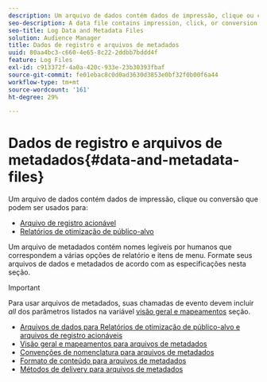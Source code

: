 ```yaml
---
description: Um arquivo de dados contém dados de impressão, clique ou conversão que podem ser usados nos relatórios de Audience Optimization e para Arquivos de registro acionáveis. Um arquivo de metadados contém nomes legíveis por humanos que correspondem a várias opções de relatório e itens de menu. Formate seus arquivos de dados e metadados de acordo com as especificações nesta seção.
seo-description: A data file contains impression, click, or conversion data that you can use in the Audience Optimization reports and for Actionable Log Files. A metadata file contains human-readable names that correspond to various report options and menu items. Format your data and metadata files according to the specifications in this section.
seo-title: Log Data and Metadata Files
solution: Audience Manager
title: Dados de registro e arquivos de metadados
uuid: 80aa4bc3-c660-4e65-8c22-2ddbb7bddd4f
feature: Log Files
exl-id: c913372f-4a0a-420c-933e-23b30393fbaf
source-git-commit: fe01ebac8c0d0ad3630d3853e0bf32f0b00f6a44
workflow-type: tm+mt
source-wordcount: '161'
ht-degree: 29%

---
```


# Dados de registro e arquivos de metadados{#data-and-metadata-files}

Um arquivo de dados contém dados de impressão, clique ou conversão que podem ser usados para:

* [Arquivo de registro acionável](/help/using/integration/media-data-integration/actionable-log-files.md)
* [Relatórios de otimização de público-alvo](/help/using/reporting/audience-optimization-reports/audience-optimization-reports.md)

Um arquivo de metadados contém nomes legíveis por humanos que correspondem a várias opções de relatório e itens de menu. Formate seus arquivos de dados e metadados de acordo com as especificações nesta seção.

>[!IMPORTANT]
>
>Para usar arquivos de metadados, suas chamadas de evento devem incluir *all* dos parâmetros listados na variável [visão geral e mapeamentos](../../../reporting/audience-optimization-reports/metadata-files-intro/metadata-file-overview.md) seção.

* [Arquivos de dados para Relatórios de otimização de público-alvo e arquivos de registro acionáveis](/help/using/reporting/audience-optimization-reports/metadata-files-intro/datafiles-intro.md)
* [Visão geral e mapeamentos para arquivos de metadados](/help/using/reporting/audience-optimization-reports/metadata-files-intro/metadata-file-overview.md)
* [Convenções de nomenclatura para arquivos de metadados](/help/using/reporting/audience-optimization-reports/metadata-files-intro/metadata-file-names.md)
* [Formato de conteúdo para arquivos de metadados](/help/using/reporting/audience-optimization-reports/metadata-files-intro/metadata-file-contents.md)
* [Métodos de delivery para arquivos de metadados](/help/using/reporting/audience-optimization-reports/metadata-files-intro/metadata-delivery-methods.md)
